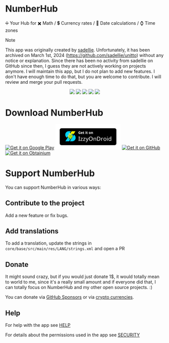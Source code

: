 # NumberHub
➗ Your Hub for ✖️ Math / 💲 Currency rates / 📆 Date calculations / ⌚ Time zones

> [!NOTE]  
> This app was originally created by [sadellie](https://github.com/sadellie).
    Unfortunately, it has been archived on March 1st, 2024 (https://github.com/sadellie/unitto) without any notice or explanation. Since there has been no activity from sadellie on GitHub since then, I guess they are not actively working on projects anymore. I will maintain this app, but I do not plan to add new features. I don't have enough time to do that, but you are welcome to contribute. I will review and merge your pull requests.

<p align="middle">
    <img src="./fastlane/metadata/android/en-US/images/phoneScreenshots/slide1.png" width="19%" />
    <img src="./fastlane/metadata/android/en-US/images/phoneScreenshots/slide2.png" width="19%" />
    <img src="./fastlane/metadata/android/en-US/images/phoneScreenshots/slide3.png" width="19%" />
    <img src="./fastlane/metadata/android/en-US/images/phoneScreenshots/slide4.png" width="19%" />
    <img src="./fastlane/metadata/android/en-US/images/phoneScreenshots/slide5.png" width="19%" />
</p>

# Download NumberHub

[<img src="readme_content/google-play-badge.png" alt="Get it on Google Play" height="80">](https://play.google.com/store/apps/details?id=app.myzel394.numberhub)
[<img src="readme_content/izzyondroid-badge.png" alt="Get it on IzzyOnDroid" height="80">](https://apt.izzysoft.de/fdroid/index/apk/app.myzel394.numberhub)
[<img src="readme_content/github-badge.png" alt="Get it on GitHub" height="80">](https://github.com/Myzel394/NumberHub/releases)
[<img src="readme_content/obtainium-badge.png" alt="Get it on Obtainium" height="80">](https://apps.obtainium.imranr.dev/redirect?r=obtainium://add/https://github.com/Myzel394/NumberHub//)

# Support NumberHub

You can support NumberHub in various ways:

## Contribute to the project

Add a new feature or fix bugs.

## Add translations

To add a translation, update the strings in `core/base/src/main/res/LANG/strings.xml` and open a PR

## Donate

It might sound crazy, but if you would just donate 1$, it would totally mean to world to me, since
it's a really small amount and if everyone did that, I can totally focus on NumberHub
and my other open source projects. :)

You can donate via [GitHub Sponsors](https://github.com/sponsors/Myzel394)
or via [crypto currencies](https://github.com/Myzel394/contact-me?tab=readme-ov-file#donations).

## Help
For help with the app see [HELP](HELP.md)

For details about the permissions used in the app see [SECURITY](SECURITY.md)
